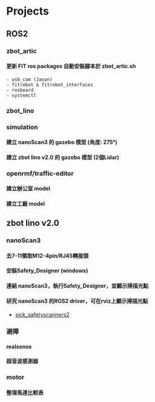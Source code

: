 # Projects

## ROS2

### zbot_artic

#### 更新 FIT ros packages 自動安裝腳本於 zbot_artic.sh

    - usb_cam (Jason)
    - fitrobot & fitrobot_interfaces
    - rosboard
    - systemctl

### zbot_lino

### simulation

#### 建立 nanoScan3 的 gazebo 模型 (角度: 275°)

#### 建立 zbot lino v2.0 的 gazebo 模型 (2個Lidar)

### openrmf/traffic-editor

#### 建立辦公室 model

#### 建立工廠 model

## zbot lino v2.0

### nanoScan3

#### 去7-11領取M12-4pin/RJ45轉接頭

#### 安裝Safety_Designer (windows)

#### 連結 nanoScan3，執行Safety_Designer，並顯示掃描光點

#### 研究 nanoScan3 的ROS2 driver，可在rviz上顯示掃描光點

- [sick_safetyscanners2](https://github.com/SICKAG/sick_safetyscanners2)

### 避障

#### realsense

#### 超音波感測器

### motor

#### 整理馬達比較表
